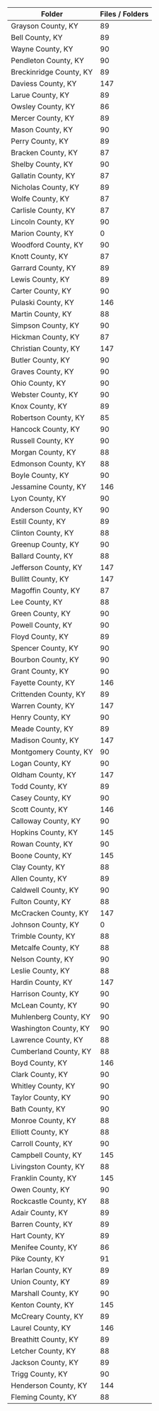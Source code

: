 | Folder                  |   Files / Folders |
|-------------------------|-------------------|
| Grayson County, KY      |                89 |
| Bell County, KY         |                89 |
| Wayne County, KY        |                90 |
| Pendleton County, KY    |                90 |
| Breckinridge County, KY |                89 |
| Daviess County, KY      |               147 |
| Larue County, KY        |                89 |
| Owsley County, KY       |                86 |
| Mercer County, KY       |                89 |
| Mason County, KY        |                90 |
| Perry County, KY        |                89 |
| Bracken County, KY      |                87 |
| Shelby County, KY       |                90 |
| Gallatin County, KY     |                87 |
| Nicholas County, KY     |                89 |
| Wolfe County, KY        |                87 |
| Carlisle County, KY     |                87 |
| Lincoln County, KY      |                90 |
| Marion County, KY       |                 0 |
| Woodford County, KY     |                90 |
| Knott County, KY        |                87 |
| Garrard County, KY      |                89 |
| Lewis County, KY        |                89 |
| Carter County, KY       |                90 |
| Pulaski County, KY      |               146 |
| Martin County, KY       |                88 |
| Simpson County, KY      |                90 |
| Hickman County, KY      |                87 |
| Christian County, KY    |               147 |
| Butler County, KY       |                90 |
| Graves County, KY       |                90 |
| Ohio County, KY         |                90 |
| Webster County, KY      |                90 |
| Knox County, KY         |                89 |
| Robertson County, KY    |                85 |
| Hancock County, KY      |                90 |
| Russell County, KY      |                90 |
| Morgan County, KY       |                88 |
| Edmonson County, KY     |                88 |
| Boyle County, KY        |                90 |
| Jessamine County, KY    |               146 |
| Lyon County, KY         |                90 |
| Anderson County, KY     |                90 |
| Estill County, KY       |                89 |
| Clinton County, KY      |                88 |
| Greenup County, KY      |                90 |
| Ballard County, KY      |                88 |
| Jefferson County, KY    |               147 |
| Bullitt County, KY      |               147 |
| Magoffin County, KY     |                87 |
| Lee County, KY          |                88 |
| Green County, KY        |                90 |
| Powell County, KY       |                90 |
| Floyd County, KY        |                89 |
| Spencer County, KY      |                90 |
| Bourbon County, KY      |                90 |
| Grant County, KY        |                90 |
| Fayette County, KY      |               146 |
| Crittenden County, KY   |                89 |
| Warren County, KY       |               147 |
| Henry County, KY        |                90 |
| Meade County, KY        |                89 |
| Madison County, KY      |               147 |
| Montgomery County, KY   |                90 |
| Logan County, KY        |                90 |
| Oldham County, KY       |               147 |
| Todd County, KY         |                89 |
| Casey County, KY        |                90 |
| Scott County, KY        |               146 |
| Calloway County, KY     |                90 |
| Hopkins County, KY      |               145 |
| Rowan County, KY        |                90 |
| Boone County, KY        |               145 |
| Clay County, KY         |                88 |
| Allen County, KY        |                89 |
| Caldwell County, KY     |                90 |
| Fulton County, KY       |                88 |
| McCracken County, KY    |               147 |
| Johnson County, KY      |                 0 |
| Trimble County, KY      |                88 |
| Metcalfe County, KY     |                88 |
| Nelson County, KY       |                90 |
| Leslie County, KY       |                88 |
| Hardin County, KY       |               147 |
| Harrison County, KY     |                90 |
| McLean County, KY       |                90 |
| Muhlenberg County, KY   |                90 |
| Washington County, KY   |                90 |
| Lawrence County, KY     |                88 |
| Cumberland County, KY   |                88 |
| Boyd County, KY         |               146 |
| Clark County, KY        |                90 |
| Whitley County, KY      |                90 |
| Taylor County, KY       |                90 |
| Bath County, KY         |                90 |
| Monroe County, KY       |                88 |
| Elliott County, KY      |                88 |
| Carroll County, KY      |                90 |
| Campbell County, KY     |               145 |
| Livingston County, KY   |                88 |
| Franklin County, KY     |               145 |
| Owen County, KY         |                90 |
| Rockcastle County, KY   |                88 |
| Adair County, KY        |                89 |
| Barren County, KY       |                89 |
| Hart County, KY         |                89 |
| Menifee County, KY      |                86 |
| Pike County, KY         |                91 |
| Harlan County, KY       |                89 |
| Union County, KY        |                89 |
| Marshall County, KY     |                90 |
| Kenton County, KY       |               145 |
| McCreary County, KY     |                89 |
| Laurel County, KY       |               146 |
| Breathitt County, KY    |                89 |
| Letcher County, KY      |                88 |
| Jackson County, KY      |                89 |
| Trigg County, KY        |                90 |
| Henderson County, KY    |               144 |
| Fleming County, KY      |                88 |